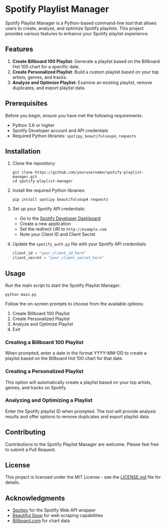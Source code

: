 # Spotify Playlist Manager

Spotify Playlist Manager is a Python-based command-line tool that allows users to create, analyze, and optimize Spotify playlists. This project provides various features to enhance your Spotify playlist experience.

## Features

1. **Create Billboard 100 Playlist**: Generate a playlist based on the Billboard Hot 100 chart for a specific date.
2. **Create Personalized Playlist**: Build a custom playlist based on your top artists, genres, and tracks.
3. **Analyze and Optimize Playlist**: Examine an existing playlist, remove duplicates, and export playlist data.

## Prerequisites

Before you begin, ensure you have met the following requirements:

- Python 3.6 or higher
- Spotify Developer account and API credentials
- Required Python libraries: `spotipy`, `beautifulsoup4`, `requests`

## Installation

1. Clone the repository:

   ```
   git clone https://github.com/yourusername/spotify-playlist-manager.git
   cd spotify-playlist-manager
   ```

2. Install the required Python libraries:

   ```
   pip install spotipy beautifulsoup4 requests
   ```

3. Set up your Spotify API credentials:

   - Go to the [Spotify Developer Dashboard](https://developer.spotify.com/dashboard/)
   - Create a new application
   - Set the redirect URI to `http://example.com`
   - Note your Client ID and Client Secret

4. Update the `spotify_auth.py` file with your Spotify API credentials:
   ```python
   client_id = "your_client_id_here"
   client_secret = "your_client_secret_here"
   ```

## Usage

Run the main script to start the Spotify Playlist Manager:

```
python main.py
```

Follow the on-screen prompts to choose from the available options:

1. Create Billboard 100 Playlist
2. Create Personalized Playlist
3. Analyze and Optimize Playlist
4. Exit

### Creating a Billboard 100 Playlist

When prompted, enter a date in the format YYYY-MM-DD to create a playlist based on the Billboard Hot 100 chart for that date.

### Creating a Personalized Playlist

This option will automatically create a playlist based on your top artists, genres, and tracks on Spotify.

### Analyzing and Optimizing a Playlist

Enter the Spotify playlist ID when prompted. The tool will provide analysis results and offer options to remove duplicates and export playlist data.

## Contributing

Contributions to the Spotify Playlist Manager are welcome. Please feel free to submit a Pull Request.

## License

This project is licensed under the MIT License - see the [LICENSE.md](LICENSE.md) file for details.

## Acknowledgments

- [Spotipy](https://spotipy.readthedocs.io/) for the Spotify Web API wrapper
- [Beautiful Soup](https://www.crummy.com/software/BeautifulSoup/) for web scraping capabilities
- [Billboard.com](https://www.billboard.com/) for chart data
